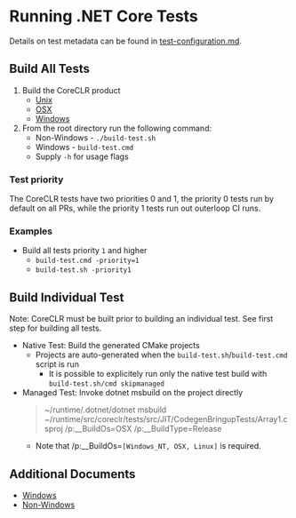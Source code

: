 # Running .NET Core Tests

Details on test metadata can be found in [test-configuration.md](https://github.com/dotnet/runtime/blob/master/docs/coreclr/building/test-configuration.md).

## Build All Tests

1) Build the CoreCLR product
    * [Unix](https://github.com/dotnet/runtime/blob/master/docs/coreclr/building/linux-instructions.md)
    * [OSX](https://github.com/dotnet/runtime/blob/master/docs/coreclr/building/osx-instructions.md)
    * [Windows](https://github.com/dotnet/runtime/blob/master/docs/coreclr/building/windows-instructions.md)
1) From the root directory run the following command:
    * Non-Windows - `./build-test.sh`
    * Windows - `build-test.cmd`
    * Supply `-h` for usage flags

### Test priority

The CoreCLR tests have two priorities 0 and 1, the priority 0 tests run by default on all PRs, while the priority 1 tests run out outerloop CI runs.

### Examples

* Build all tests priority `1` and higher
  * `build-test.cmd -priority=1`
  * `build-test.sh -priority1`

## Build Individual Test

Note:  CoreCLR must be built prior to building an individual test. See first step for building all tests.

* Native Test: Build the generated CMake projects
  * Projects are auto-generated when the `build-test.sh`/`build-test.cmd` script is run
    * It is possible to explicitely run only the native test build with `build-test.sh/cmd skipmanaged`
* Managed Test: Invoke dotnet msbuild on the project directly
  > ~/runtime/.dotnet/dotnet msbuild ~/runtime/src/coreclr/tests/src/JIT/CodegenBringupTests/Array1.csproj /p:__BuildOs=OSX /p:__BuildType=Release
  - Note that /p:__BuildOs=`[Windows_NT, OSX, Linux]` is required.

## Additional Documents

* [Windows](https://github.com/dotnet/runtime/blob/master/docs/coreclr/building/windows-test-instructions.md)
* [Non-Windows](https://github.com/dotnet/runtime/blob/master/docs/coreclr/building/unix-test-instructions.md)
